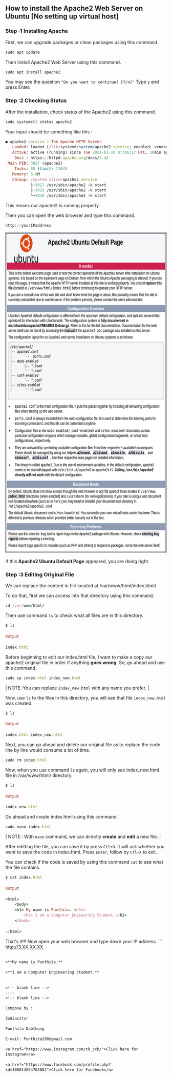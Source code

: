 ## How to install the Apache2 Web Server on Ubuntu [No setting up virtual host]

### Step :1 Installing Apache

First, we can upgrade packages or clean packages using this command.

```ruby
sudo apt update
```

Then install Apache2 Web Server using this command.

```ruby
sudo apt install apache2
```

You may see the question ``` "Do you want to continue? [Y/n]" ``` Type ```y``` and press Enter.

### Step :2 Checking Status

After the installation, check status of the Apache2 using this command.

```ruby
sudo systemctl status apache2
```

Your input should be something like this :

```ruby
● apache2.service - The Apache HTTP Server
   Loaded: loaded (/lib/systemd/system/apache2.service; enabled; vendor preset: enabled)
   Active: active (running) since Tue 2021-01-10 07:06:17 UTC; 10min ago
    Docs : https://httpd.apache.org/docs/2.4/
 Main PID: 3027 (apache2)
    Tasks: 55 (limit: 1164)
   Memory: 6.0M
   CGroup: /system.slice/apache2.service
           ├─3027 /usr/sbin/apache2 -k start
           ├─3029 /usr/sbin/apache2 -k start
           └─3030 /usr/sbin/apache2 -k start
```

This means our apache2 is running properly. 

Then you can open the web browser and type this command. 

```ruby
http://yourIPaddress
```

<img src="apache.png" width="700" height="1000" />

If this **Apache2 Ubuntu Default Page** appeared, you are doing right.

### Step :3 Editing Original File

We can replace the content in file located at /var/www/html/index.html/

To do that, first we can access into that directory using this command.

```ruby
cd /var/www/html/
```

Then use command ```ls``` to check what all files are in this directory.

```ruby
$ ls

Output

index.html  
```

Before beginning to edit our index.html file, I want to make a copy our apache2 original file in order if anything **goes wrong**. So, go ahead and use this command.

```ruby
sudo cp index.html index_new.html 
```
| NOTE :You can replace ```index_new.html``` with any name you prefer. |

Now, use ```ls``` to the files in this directory, you will see that file ```index_new.html``` was created.

```ruby
$ ls

Output

index.html index_new.html
```

Next, you can go ahead and delete our original file as to replace the code line by line would consume a lot of time.

```ruby
sudo rm index.html
```

Now, when you use command ```ls``` again, you will only see index_new.html file in /var/www/html/ directory.

```ruby
$ ls

Output 

index_new.html 
```

Go ahead and create index.html using this command.

```ruby
sudo nano index.html 
```
| NOTE : With ```nano``` command, we can directly **create** and **edit** a new file. |

After editting the file, you can save it by press ```Ctl+O```. It will ask whether you want to save the code in index.html. Press ```Enter```, follow by ```Ctl+X``` to exit.

You can check if the code is saved by using this command ```cat``` to see what the file contains.

```ruby
$ cat index.html

Output

<html>
	<body> 
	<h1> My name is Punthita. </h1>
		<h2> I am a Computer Engieering Student.</h2>
	</body>

</html>
```

That's it!!! Now open your web browser and type down your IP address. ```
http://3.XX.XX.XX   
```

>**My name is Punthita.**

>**I am a Computer Engineering Student.**

 
<!-- blank line -->
----
<!-- blank line -->

Compose by :

Zodiacstxr

Punthita Dabthong

E-mail: Punthita298@gmail.com

<a href="https://www.instagram.com/tk_ccb/">Click here for Instagram</a>
 
<a href="https://www.facebook.com/profile.php?id=100014594763804">Click here for Facebook</a>